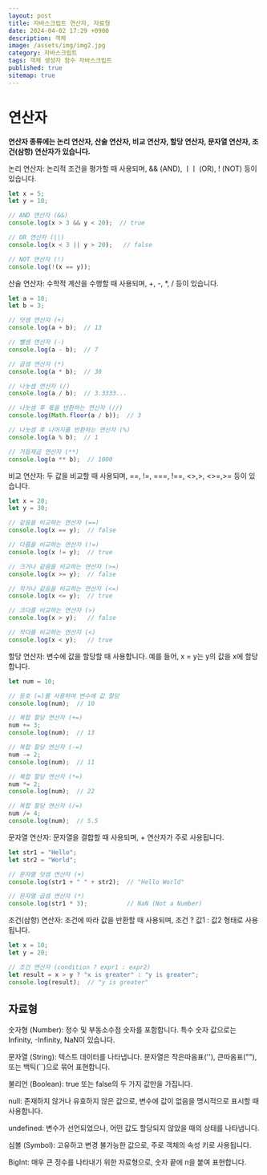 ```yaml
---
layout: post
title: 자바스크립트 연산자, 자료형
date: 2024-04-02 17:29 +0900
description: 객체
image: /assets/img/img2.jpg
category: 자바스크립트
tags: 객체 생성자 함수 자바스크립트
published: true
sitemap: true
---
```


# 연산자

<b>연산자 종류에는 논리 연산자, 산술 연산자, 비교 연산자, 할당 연산자, 문자열 연산자, 조건(삼항) 연산자가 있습니다.</b>


논리 연산자: 논리적 조건을 평가할 때 사용되며, && (AND), ㅣㅣ (OR), ! (NOT) 등이 있습니다.
```javascript
let x = 5;
let y = 10;

// AND 연산자 (&&)
console.log(x > 3 && y < 20);  // true

// OR 연산자 (||)
console.log(x < 3 || y > 20);   // false

// NOT 연산자 (!)
console.log(!(x == y)); 
```

산술 연산자: 수학적 계산을 수행할 때 사용되며, +, -, *, / 등이 있습니다.
```javascript
let a = 10;
let b = 3;

// 덧셈 연산자 (+)
console.log(a + b);  // 13

// 뺄셈 연산자 (-)
console.log(a - b);  // 7

// 곱셈 연산자 (*)
console.log(a * b);  // 30

// 나눗셈 연산자 (/)
console.log(a / b);  // 3.3333...

// 나눗셈 후 몫을 반환하는 연산자 (//)
console.log(Math.floor(a / b));  // 3

// 나눗셈 후 나머지를 반환하는 연산자 (%)
console.log(a % b);  // 1

// 거듭제곱 연산자 (**)
console.log(a ** b);  // 1000
```


비교 연산자: 두 값을 비교할 때 사용되며, ==, !=, ===, !==, <>,>, <>=,>= 등이 있습니다.
```javascript
let x = 20;
let y = 30;

// 같음을 비교하는 연산자 (==)
console.log(x == y);  // false

// 다름을 비교하는 연산자 (!=)
console.log(x != y);  // true

// 크거나 같음을 비교하는 연산자 (>=)
console.log(x >= y);  // false

// 작거나 같음을 비교하는 연산자 (<=)
console.log(x <= y);  // true

// 크다를 비교하는 연산자 (>)
console.log(x > y);   // false

// 작다를 비교하는 연산자 (<)
console.log(x < y);   // true
```

할당 연산자: 변수에 값을 할당할 때 사용합니다. 예를 들어, x = y는 y의 값을 x에 할당합니다.
```javascript
let num = 10;

// 등호 (=)를 사용하여 변수에 값 할당
console.log(num);  // 10

// 복합 할당 연산자 (+=)
num += 3;
console.log(num);  // 13

// 복합 할당 연산자 (-=)
num -= 2;
console.log(num);  // 11

// 복합 할당 연산자 (*=)
num *= 2;
console.log(num);  // 22

// 복합 할당 연산자 (/=)
num /= 4;
console.log(num);  // 5.5
```

문자열 연산자: 문자열을 결합할 때 사용되며, + 연산자가 주로 사용됩니다.
```javascript
let str1 = "Hello";
let str2 = "World";

// 문자열 덧셈 연산자 (+)
console.log(str1 + " " + str2);  // "Hello World"

// 문자열 곱셈 연산자 (*)
console.log(str1 * 3);           // NaN (Not a Number)
```

조건(삼항) 연산자: 조건에 따라 값을 반환할 때 사용되며, 조건 ? 값1 : 값2 형태로 사용됩니다.
```javascript
let x = 10;
let y = 20;

// 조건 연산자 (condition ? expr1 : expr2)
let result = x > y ? "x is greater" : "y is greater";
console.log(result);  // "y is greater"
```

## 자료형
숫자형 (Number): 정수 및 부동소수점 숫자를 포함합니다. 특수 숫자 값으로는 Infinity, -Infinity, NaN이 있습니다.


문자열 (String): 텍스트 데이터를 나타냅니다. 문자열은 작은따옴표(''), 큰따옴표(""), 또는 백틱(``)으로 묶어 표현합니다.


불리언 (Boolean): true 또는 false의 두 가지 값만을 가집니다.


null: 존재하지 않거나 유효하지 않은 값으로, 변수에 값이 없음을 명시적으로 표시할 때 사용합니다.


undefined: 변수가 선언되었으나, 어떤 값도 할당되지 않았을 때의 상태를 나타냅니다.


심볼 (Symbol): 고유하고 변경 불가능한 값으로, 주로 객체의 속성 키로 사용됩니다.


BigInt: 매우 큰 정수를 나타내기 위한 자료형으로, 숫자 끝에 n을 붙여 표현합니다.<br>






